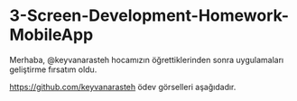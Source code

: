 # 3-Screen-Development-Homework-MobileApp


Merhaba, @keyvanarasteh hocamızın öğrettiklerinden sonra uygulamaları geliştirme fırsatım oldu. 

https://github.com/keyvanarasteh ödev görselleri aşağıdadır.

